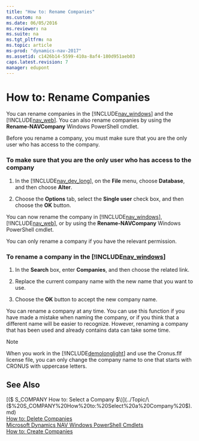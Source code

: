```yaml
---
title: "How to: Rename Companies"
ms.custom: na
ms.date: 06/05/2016
ms.reviewer: na
ms.suite: na
ms.tgt_pltfrm: na
ms.topic: article
ms-prod: "dynamics-nav-2017"
ms.assetid: c1426b14-5599-410a-8af4-180d951aeb03
caps.latest.revision: 7
manager: edupont
---
```

# How to: Rename Companies
You can rename companies in the [!INCLUDE[nav_windows](includes/nav_windows_md.md)] and the [!INCLUDE[nav_web](includes/nav_web_md.md)]. You can also rename companies by using the **Rename\-NAVCompany** Windows PowerShell cmdlet.  
  
 Before you rename a company, you must make sure that you are the only user who has access to the company.  
  
### To make sure that you are the only user who has access to the company  
  
1.  In the [!INCLUDE[nav_dev_long](includes/nav_dev_long_md.md)], on the **File** menu, choose **Database**, and then choose **Alter**.  
  
2.  Choose the **Options** tab, select the **Single user** check box, and then choose the **OK** button.  
  
 You can now rename the company in [!INCLUDE[nav_windows](includes/nav_windows_md.md)], [!INCLUDE[nav_web](includes/nav_web_md.md)], or by using the **Rename\-NAVCompany** Windows PowerShell cmdlet.  
  
 You can only rename a company if you have the relevant permission.  
  
### To rename a company in the [!INCLUDE[nav_windows](includes/nav_windows_md.md)]  
  
1.  In the **Search** box, enter **Companies**, and then choose the related link.  
  
2.  Replace the current company name with the new name that you want to use.  
  
3.  Choose the **OK** button to accept the new company name.  
  
 You can rename a company at any time. You can use this function if you have made a mistake when naming the company, or if you think that a different name will be easier to recognize. However, renaming a company that has been used and already contains data can take some time.  
  
> [!NOTE]  
>  When you work in the [!INCLUDE[demolonglight](includes/demolonglight_md.md)] and use the Cronus.flf license file, you can only change the company name to one that starts with CRONUS with uppercase letters.  
  
## See Also  
 [\($ S\_COMPANY How to: Select a Company $\)](../Topic/\($%20S_COMPANY%20How%20to:%20Select%20a%20Company%20$\).md)   
 [How to: Delete Companies](../Topic/How%20to:%20Delete%20Companies.md)   
 [Microsoft Dynamics NAV Windows PowerShell Cmdlets](Microsoft-Dynamics-NAV-Windows-PowerShell-Cmdlets.md)   
 [How to: Create Companies](../Topic/How%20to:%20Create%20Companies.md)